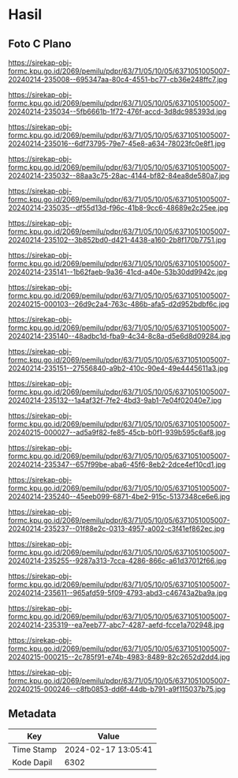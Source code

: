 # Hasil

## Foto C Plano

https://sirekap-obj-formc.kpu.go.id/2069/pemilu/pdpr/63/71/05/10/05/6371051005007-20240214-235008--695347aa-80c4-4551-bc77-cb36e248ffc7.jpg

https://sirekap-obj-formc.kpu.go.id/2069/pemilu/pdpr/63/71/05/10/05/6371051005007-20240214-235034--5fb6661b-1f72-476f-accd-3d8dc985393d.jpg

https://sirekap-obj-formc.kpu.go.id/2069/pemilu/pdpr/63/71/05/10/05/6371051005007-20240214-235016--6df73795-79e7-45e8-a634-78023fc0e8f1.jpg

https://sirekap-obj-formc.kpu.go.id/2069/pemilu/pdpr/63/71/05/10/05/6371051005007-20240214-235032--88aa3c75-28ac-4144-bf82-84ea8de580a7.jpg

https://sirekap-obj-formc.kpu.go.id/2069/pemilu/pdpr/63/71/05/10/05/6371051005007-20240214-235035--df55d13d-f96c-41b8-9cc6-48689e2c25ee.jpg

https://sirekap-obj-formc.kpu.go.id/2069/pemilu/pdpr/63/71/05/10/05/6371051005007-20240214-235102--3b852bd0-d421-4438-a160-2b8f170b7751.jpg

https://sirekap-obj-formc.kpu.go.id/2069/pemilu/pdpr/63/71/05/10/05/6371051005007-20240214-235141--1b62faeb-9a36-41cd-a40e-53b30dd9942c.jpg

https://sirekap-obj-formc.kpu.go.id/2069/pemilu/pdpr/63/71/05/10/05/6371051005007-20240215-000103--26d9c2a4-763c-486b-afa5-d2d952bdbf6c.jpg

https://sirekap-obj-formc.kpu.go.id/2069/pemilu/pdpr/63/71/05/10/05/6371051005007-20240214-235140--48adbc1d-fba9-4c34-8c8a-d5e6d8d09284.jpg

https://sirekap-obj-formc.kpu.go.id/2069/pemilu/pdpr/63/71/05/10/05/6371051005007-20240214-235151--27556840-a9b2-410c-90e4-49e4445611a3.jpg

https://sirekap-obj-formc.kpu.go.id/2069/pemilu/pdpr/63/71/05/10/05/6371051005007-20240214-235132--1a4af32f-7fe2-4bd3-9ab1-7e04f02040e7.jpg

https://sirekap-obj-formc.kpu.go.id/2069/pemilu/pdpr/63/71/05/10/05/6371051005007-20240215-000027--ad5a9f82-fe85-45cb-b0f1-939b595c6af8.jpg

https://sirekap-obj-formc.kpu.go.id/2069/pemilu/pdpr/63/71/05/10/05/6371051005007-20240214-235347--657f99be-aba6-45f6-8eb2-2dce4ef10cd1.jpg

https://sirekap-obj-formc.kpu.go.id/2069/pemilu/pdpr/63/71/05/10/05/6371051005007-20240214-235240--45eeb099-6871-4be2-915c-5137348ce6e6.jpg

https://sirekap-obj-formc.kpu.go.id/2069/pemilu/pdpr/63/71/05/10/05/6371051005007-20240214-235237--01f88e2c-0313-4957-a002-c3f41ef862ec.jpg

https://sirekap-obj-formc.kpu.go.id/2069/pemilu/pdpr/63/71/05/10/05/6371051005007-20240214-235255--9287a313-7cca-4286-866c-a61d37012f66.jpg

https://sirekap-obj-formc.kpu.go.id/2069/pemilu/pdpr/63/71/05/10/05/6371051005007-20240214-235611--965afd59-5f09-4793-abd3-c46743a2ba9a.jpg

https://sirekap-obj-formc.kpu.go.id/2069/pemilu/pdpr/63/71/05/10/05/6371051005007-20240214-235319--ea7eeb77-abc7-4287-aefd-fcce1a702948.jpg

https://sirekap-obj-formc.kpu.go.id/2069/pemilu/pdpr/63/71/05/10/05/6371051005007-20240215-000215--2c785f91-e74b-4983-8489-82c2652d2dd4.jpg

https://sirekap-obj-formc.kpu.go.id/2069/pemilu/pdpr/63/71/05/10/05/6371051005007-20240215-000246--c8fb0853-dd6f-44db-b791-a9f115037b75.jpg


## Metadata

| Key        | Value               |
| ---------- | ------------------- |
| Time Stamp | 2024-02-17 13:05:41 |
| Kode Dapil | 6302                |



